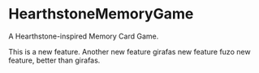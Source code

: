 # HearthstoneMemoryGame
A Hearthstone-inspired Memory Card Game.

This is a new feature.
Another new feature
girafas new feature
fuzo new feature, better than girafas.